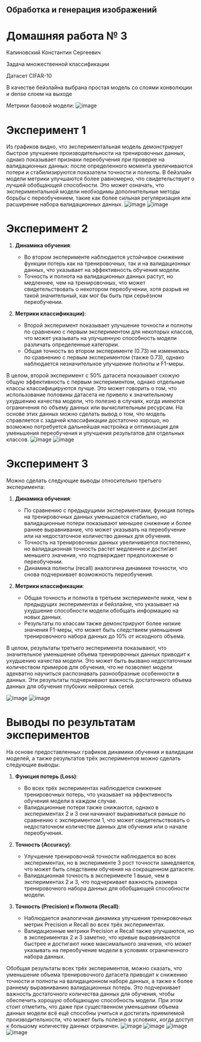 ## Обработка и генерация изображений

# Домашняя работа № 3
Калиновский Константин Сергеевич

Задача множественной классификации

Датасет CIFAR-10

В качестве бейзлайна выбрана простая модель со слоями конволюции и dense слоем на выходе

Метрики базовой модели:
![image](https://github.com/oldrzym/ig/assets/115554194/1c3c292a-cd36-425b-adf0-4371438d37d7)

# Эксперимент 1

Из графиков видно, что экспериментальная модель демонстрирует быстрое улучшение производительности на тренировочных данных, однако показывает признаки переобучения при проверке на валидационных данных: после определенного момента увеличиваются потери и стабилизируются показатели точности и полноты. В бейзлайн модели метрики улучшаются более равномерно, что свидетельствует о лучшей обобщающей способности. Это может означать, что экспериментальной модели необходимы дополнительные методы борьбы с переобучением, такие как более сильная регуляризация или расширение набора валидационных данных.
![image](https://github.com/oldrzym/ig/assets/115554194/2861e89e-6c93-4c42-8d1b-d5c3a27d2ea6)
![image](https://github.com/oldrzym/ig/assets/115554194/b8ad44fb-6cfe-4c83-9968-a542051d28ad)

# Эксперимент 2

1. **Динамика обучения**:
   - Во втором эксперименте наблюдается устойчивое снижение функции потерь как на тренировочных, так и на валидационных данных, что указывает на эффективность обучения модели.
   - Точность и полнота на валидационных данных растут, но медленнее, чем на тренировочных, что может свидетельствовать о некотором переобучении, хотя разрыв не такой значительный, как мог бы быть при серьёзном переобучении.

2. **Метрики классификации)**:
   - Второй эксперимент показывает улучшение точности и полноты по сравнению с первым экспериментом для некоторых классов, что может указывать на улучшенную способность модели различать определенные категории.
   - Общая точность во втором эксперименте (0.73) не изменилась по сравнению с первым экспериментом (также 0.73), однако наблюдается незначительное улучшение полноты и F1-меры.

В целом, второй эксперимент с 50% датасета показывает схожую общую эффективность с первым экспериментом, однако отдельные классы классифицируются лучше. Это может говорить о том, что использование половины датасета не привело к значительному ухудшению качества модели, что полезно в случаях, когда имеются ограничения по объему данных или вычислительным ресурсам. На основе этих данных можно сделать вывод о том, что модель справляется с задачей классификации достаточно хорошо, но возможно потребуется дальнейшая настройка и оптимизация для уменьшения переобучения и улучшения результатов для отдельных классов.
![image](https://github.com/oldrzym/ig/assets/115554194/e79654b6-6c10-4074-963a-bc1ae6eb7aad)
![image](https://github.com/oldrzym/ig/assets/115554194/925d3518-1d58-4846-a711-35b7cfba9fe7)

# Эксперимент 3

Можно сделать следующие выводы относительно третьего эксперимента:

1. **Динамика обучения**:
   - По сравнению с предыдущими экспериментами, функция потерь на тренировочных данных уменьшается стабильно, но валидационные потери показывают меньшее снижение и более раннее выравнивание, что может указывать на переобучение или на недостаточное количество данных для обучения.
   - Точность на тренировочных данных увеличивается постепенно, но валидационная точность растет медленнее и достигает меньшего значения, что подтверждает предположение о переобучении.
   - Динамика полноты (recall) аналогична динамике точности, что снова подчеркивает возможность переобучения.

2. **Метрики классификации**:
   - Общая точность и полнота в третьем эксперименте ниже, чем в предыдущих экспериментах и бейзлайне, что указывает на ухудшение способности модели обобщать информацию на новых данных.
   - Результаты по классам также демонстрируют более низкие значения F1-меры, что может быть следствием уменьшения тренировочного набора данных до 10% от исходного объема.

В целом, результаты третьего эксперимента показывают, что значительное уменьшение объема тренировочных данных приводит к ухудшению качества модели. Это может быть вызвано недостаточным количеством примеров для обучения, что не позволяет модели адекватно научиться распознавать разнообразные особенности в данных. Эти результаты подчеркивают важность достаточного объема данных для обучения глубоких нейронных сетей.

![image](https://github.com/oldrzym/ig/assets/115554194/c16a7bf0-da48-45af-b3f7-b4c9f1d85fbe)
![image](https://github.com/oldrzym/ig/assets/115554194/0a55bb14-1bb2-4228-a6cc-727b790ead21)

# Выводы по результатам экспериментов
На основе предоставленных графиков динамики обучения и валидации моделей, а также результатов трёх экспериментов можно сделать следующие выводы:

1. **Функция потерь (Loss)**:
   - Во всех трёх экспериментах наблюдается снижение тренировочных потерь, что указывает на эффективность обучения модели в каждом случае.
   - Валидационные потери также снижаются, однако в экспериментах 2 и 3 они начинают выравниваться раньше по сравнению с экспериментом 1, что может свидетельствовать о недостаточном количестве данных для обучения или о начале переобучения.

2. **Точность (Accuracy)**:
   - Улучшение тренировочной точности наблюдается во всех экспериментах, но в эксперименте 3 рост точности замедляется, что может быть следствием обучения на сокращенном датасете.
   - Валидационная точность в эксперименте 1 выше, чем в экспериментах 2 и 3, что подчеркивает важность размера тренировочного набора данных для обобщающей способности модели.

3. **Точность (Precision) и Полнота (Recall)**:
   - Наблюдается аналогичная динамика улучшения тренировочных метрик Precision и Recall во всех трёх экспериментах.
   - Валидационные метрики Precision и Recall также улучшаются, но в экспериментах 2 и 3 заметно, что кривые выравниваются быстрее и достигают ниже максимального значения, что может указывать на переобучение модели в условиях ограниченного набора данных.

Обобщая результаты всех трёх экспериментов, можно сказать, что уменьшение объема тренировочного датасета приводит к снижению точности и полноты на валидационном наборе данных, а также к более раннему выравниванию валидационных потерь. Это подчеркивает важность достаточного количества данных для обучения, чтобы обеспечить хорошую обобщающую способность модели. При этом стоит отметить, что даже при существенном уменьшении объема данных модели всё ещё способны учиться и достигать приемлемой производительности, что может быть полезно в условиях, когда доступ к большому количеству данных ограничен.
![image](https://github.com/oldrzym/ig/assets/115554194/3fecd88c-9c25-42d8-98ed-8f38a27eba69)
![image](https://github.com/oldrzym/ig/assets/115554194/10d82c73-4fe1-4d56-a22f-02842525bcfa)
![image](https://github.com/oldrzym/ig/assets/115554194/ed61d2fa-3e86-4469-ad9b-a914d77c8358)
![image](https://github.com/oldrzym/ig/assets/115554194/52671882-e312-4eb5-ae02-25e8de12def7)

